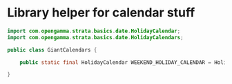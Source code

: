 # Library helper for calendar stuff

```java
import com.opengamma.strata.basics.date.HolidayCalendar;
import com.opengamma.strata.basics.date.HolidayCalendars;

public class GiantCalendars {

    public static final HolidayCalendar WEEKEND_HOLIDAY_CALENDAR = HolidayCalendars.of("Sat/Sun");

}
```

